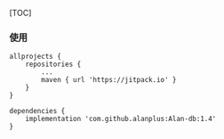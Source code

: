 [TOC]

### 使用

```
allprojects {
    repositories {
        ...
        maven { url 'https://jitpack.io' }
    }
}

```
```
dependencies {
    implementation 'com.github.alanplus:Alan-db:1.4'
}

```

